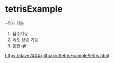 # tetrisExample
-추가 기능
1. 점수기능
2. 속도 상승 기능
3. 응원 gif


https://dave2404.github.io/tetrisExample/tetris.html
